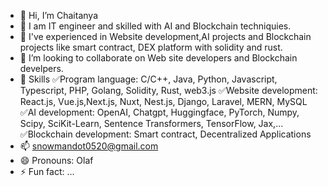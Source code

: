 - 👋 Hi, I’m Chaitanya
- 👀 I am IT engineer and skilled with AI and Blockchain techniquies. 
- 🌱 I've experienced in Website development,AI projects and Blockchain projects like smart contract, DEX platform with solidity and rust.
- 💞️ I’m looking to collaborate on Web site developers and Blockchain develpers.
- 🌈 Skills
  ✅Program language: C/C++, Java, Python, Javascript, Typescript, PHP, Golang, Solidity, Rust, web3.js
  ✅Website development: React.js, Vue.js,Next.js, Nuxt, Nest.js, Django, Laravel, MERN, MySQL
  ✅AI development: OpenAI, Chatgpt, Huggingface, PyTorch, Numpy, Scipy, SciKit-Learn, Sentence Transformers, TensorFlow, Jax,...
  ✅Blockchain development: Smart contract, Decentralized Applications 
- 📫 snowmandot0520@gmail.com
- 😄 Pronouns: Olaf
- ⚡ Fun fact: ...

<!---
snowmandot0520/snowmandot0520 is a ✨ special ✨ repository because its `README.md` (this file) appears on your GitHub profile.
You can click the Preview link to take a look at your changes.
--->
